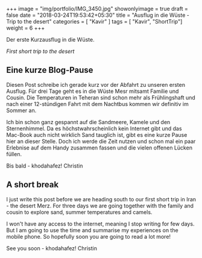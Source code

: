 +++
image = "img/portfolio/IMG_3450.jpg"
showonlyimage = true
draft = false
date = "2018-03-24T19:53:42+05:30"
title = "Ausflug in die Wüste - Trip to the desert"
categories = [ "Kavir" ]
tags = [ "Kavir", "ShortTrip"]
weight = 6
+++

Der erste Kurzausflug in die Wüste. 

*First short trip to the desert*
<!--more-->

## Eine kurze Blog-Pause

Diesen Post schreibe ich gerade kurz vor der Abfahrt zu unseren ersten Ausflug. Für drei Tage geht es in die Wüste Mesr mitsamt Familie und Cousin. Die Temperaturen in Teheran sind schon mehr als Frühlingshaft und nach einer 12-stündigen Fahrt mit dem Nachtbus kommen wir definitiv im Sommer an. 

Ich bin schon ganz gespannt auf die Sandmeere, Kamele und den Sternenhimmel. Da es höchstwahrscheinlich kein Internet gibt und das Mac-Book auch nicht wirklich Sand tauglich ist, gibt es eine kurze Pause hier an dieser Stelle. Doch ich werde die Zeit nutzen und schon mal ein paar Erlebnise auf dem Handy zusammen fassen und die vielen offenen Lücken füllen.

Bis bald - khodahafez!
Christin

## A short break

I just write this post before we are heading south to our first short trip in Iran - the desert Merz. For three days we are going together with the family and cousin to explore sand, summer temperatures and camels.

I won't have any access to the internet, meaning I stop writing for few days. But I am going to use the time and summarise my experiences on the mobile phone. So hopefully soon you are going to read a lot more!

See you soon - khodahafez!
Christin